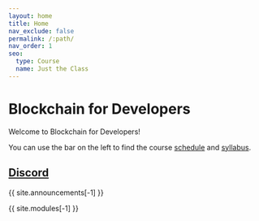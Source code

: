 ```yaml
---
layout: home
title: Home
nav_exclude: false
permalink: /:path/
nav_order: 1
seo:
  type: Course
  name: Just the Class
---
```


# Blockchain for Developers

Welcome to Blockchain for Developers!

You can use the bar on the left to find the course [schedule](schedule) and [syllabus](syllabus).

## [Discord](https://discord.gg/a9GrUfBM)

{{ site.announcements[-1] }}

{{ site.modules[-1] }}